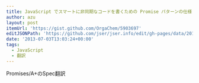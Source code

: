 ```yaml
---
title: JavaScript でスマートに非同期なコードを書くための Promise パターンの仕様（改良版）の邦訳です。
author: azu
layout: post
itemUrl: 'https://gist.github.com/OrgaChem/5903697'
editJSONPath: 'https://github.com/jser/jser.info/edit/gh-pages/data/2013/07/index.json'
date: '2013-07-03T13:03:24+00:00'
tags:
  - JavaScript
  - 翻訳
---
```

Promises/A+のSpec翻訳
